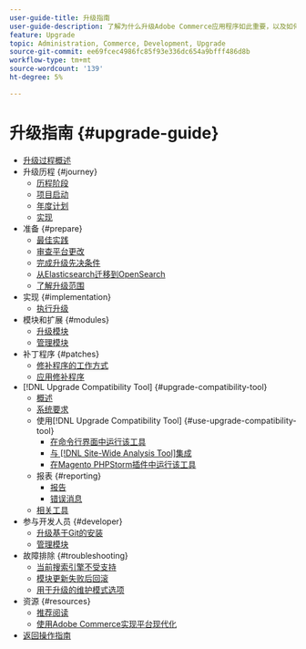 ```yaml
---
user-guide-title: 升级指南
user-guide-description: 了解为什么升级Adobe Commerce应用程序如此重要，以及如何成功规划和执行升级。
feature: Upgrade
topic: Administration, Commerce, Development, Upgrade
source-git-commit: ee69fcec4986fc85f93e336dc654a9bfff486d8b
workflow-type: tm+mt
source-wordcount: '139'
ht-degree: 5%

---
```



# 升级指南 {#upgrade-guide}

- [升级过程概述](overview.md)
- 升级历程 {#journey}
   - [历程阶段](journey/phases.md)
   - [项目启动](journey/project-launch.md)
   - [年度计划](journey/annual-planning.md)
   - [实现](journey/implementation.md)
- 准备 {#prepare}
   - [最佳实践](prepare/best-practices.md)
   - [审查平台更改](prepare/platform-changes.md)
   - [完成升级先决条件](prepare/prerequisites.md)
   - [从Elasticsearch迁移到OpenSearch](prepare/opensearch-migration.md)
   - [了解升级范围](prepare/scope.md)
- 实现 {#implementation}
   - [执行升级](implementation/perform-upgrade.md)
- 模块和扩展 {#modules}
   - [升级模块](modules/upgrade.md)
   - [管理模块](modules/manage.md)
- 补丁程序 {#patches}
   - [修补程序的工作方式](patches/overview.md)
   - [应用修补程序](patches/apply.md)
- [!DNL Upgrade Compatibility Tool] {#upgrade-compatibility-tool}
   - [概述](upgrade-compatibility-tool/overview.md)
   - [系统要求](upgrade-compatibility-tool/prerequisites.md)
   - 使用[!DNL Upgrade Compatibility Tool] {#use-upgrade-compatibility-tool}
      - [在命令行界面中运行该工具](upgrade-compatibility-tool/run.md)
      - [与 [!DNL Site-Wide Analysis Tool]集成](upgrade-compatibility-tool/integrate-analysis-tool.md)
      - [在Magento PHPStorm插件中运行该工具](upgrade-compatibility-tool/run-configuration-phpstorm-plugin.md)
   - 报表 {#reporting}
      - [报告](upgrade-compatibility-tool/reports.md)
      - [错误消息](upgrade-compatibility-tool/error-messages.md)
   - [相关工具](upgrade-compatibility-tool/related-tools.md)
- 参与开发人员 {#developer}
   - [升级基于Git的安装](developer/git-installs.md)
   - [管理模块](developer/manage-modules.md)
- 故障排除 {#troubleshooting}
   - [当前搜索引擎不受支持](troubleshooting/search-engine-not-supported.md)
   - [模块更新失败后回滚](troubleshooting/roll-back-after-update-failure.md)
   - [用于升级的维护模式选项](troubleshooting/maintenance-mode-options.md)
- 资源 {#resources}
   - [推荐阅读](resources/recommended-reading.md)
   - [使用Adobe Commerce实现平台现代化](resources/recommended-upgrade-paths.md)
- [返回操作指南](https://experienceleague.adobe.com/docs/commerce-operations/operational-guides/home.html?lang=zh-Hans)
